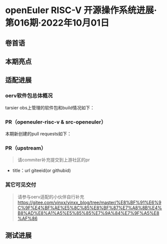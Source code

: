 # openEuler RISC-V 开源操作系统进展·第016期·2022年10月01日

## 卷首语



## 本期亮点


## 适配进展

### oerv软件包总体概况
tarsier obs上管理的软件包和build情况如下：


### PR（openeuler-risc-v & src-openeuler）
本期新创建的pull requests如下：


### PR（upstream）
> 请commiter补充提交到上游社区的pr
- title：url  giteeid(or githubid)


### 其它可见交付
> 请参与oerv适配的小伙伴自行补充
> https://gitee.com/yinxx/yinxx_blog/tree/master/%E8%BF%91%E6%9C%9F%E4%BF%AE%E5%8C%85%E8%BF%87%E7%A8%8B%E4%B8%AD%E8%A1%A5%E5%85%85%E7%9A%84%E7%9F%A5%E8%AF%86


## 测试进展

